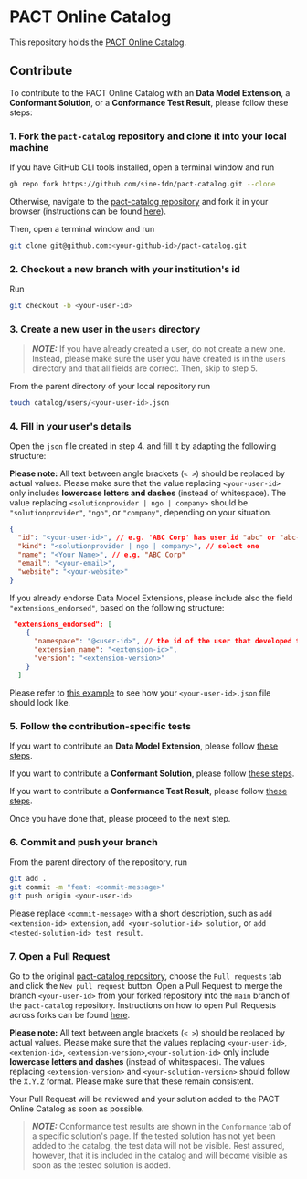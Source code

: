 # PACT Online Catalog

This repository holds the [PACT Online Catalog](https://pact-catalog.sine.dev).

## Contribute

To contribute to the PACT Online Catalog with an <strong>Data Model Extension</strong>, a <strong>Conformant Solution</strong>, or a <strong>Conformance Test Result</strong>, please follow these steps:

### 1. Fork the `pact-catalog` repository and clone it into your local machine

If you have GitHub CLI tools installed, open a terminal window and run

```sh
gh repo fork https://github.com/sine-fdn/pact-catalog.git --clone
```

Otherwise, navigate to the [pact-catalog repository](https://github.com/sine-fdn/pact-catalog.git) and fork it in your browser (instructions can be found [here](https://docs.github.com/en/get-started/quickstart/fork-a-repo#forking-a-repository)).

Then, open a terminal window and run

```sh
git clone git@github.com:<your-github-id>/pact-catalog.git
```

### 2. Checkout a new branch with your institution's id

Run

```sh
git checkout -b <your-user-id>
```

### 3. Create a new user in the `users` directory

> **_NOTE:_** If you have already created a user, do not create a new one. Instead, please make sure the user you have created is in the `users` directory and that all fields are correct. Then, skip to step 5.

From the parent directory of your local repository run

```sh
touch catalog/users/<your-user-id>.json
```

### 4. Fill in your user's details

Open the `json` file created in step 4. and fill it by adapting the following structure:

<strong>Please note:</strong> All text between angle brackets (`< >`) should be replaced by actual values. Please make sure that the value replacing `<your-user-id>` only includes <strong>lowercase letters and dashes</strong> (instead of whitespace). The value replacing `<solutionprovider | ngo | company>` should be `"solutionprovider"`, `"ngo"`, or `"company"`, depending on your situation.

```json
{
  "id": "<your-user-id>", // e.g. 'ABC Corp' has user id "abc" or "abc-corp"
  "kind": "<solutionprovider | ngo | company>", // select one
  "name": "<Your Name>", // e.g. "ABC Corp"
  "email": "<your-email>",
  "website": "<your-website>"
}
```

If you already endorse Data Model Extensions, please include also the field `"extensions_endorsed"`, based on the following structure:
```json
 "extensions_endorsed": [
    {
      "namespace": "@<user-id>", // the id of the user that developed the extension
      "extension_name": "<extension-id>",
      "version": "<extension-version>"
    }
  ]
```

Please refer to [this example](/catalog/users/example-institution.json) to see how your `<your-user-id>.json` file should look like.

### 5. Follow the contribution-specific tests

If you want to contribute an <strong>Data Model Extension</strong>, please follow [these steps](/CONTRIB_EXTENSION.md).

If you want to contribute a <strong>Conformant Solution</strong>, please follow [these steps](/CONTRIB_SOLUTION.md).

If you want to contribute a <strong>Conformance Test Result</strong>, please follow [these steps](/CONTRIB_TEST.md).

Once you have done that, please proceed to the next step.

### 6. Commit and push your branch

From the parent directory of the repository, run

```sh
git add .
git commit -m "feat: <commit-message>"
git push origin <your-user-id>
```

Please replace `<commit-message>` with a short description, such as `add <extension-id> extension`, `add <your-solution-id> solution`, or `add <tested-solution-id> test result`.

### 7. Open a Pull Request

Go to the original [pact-catalog repository](https://github.com/sine-fdn/pact-catalog), choose the `Pull requests` tab and click the `New pull request` button.
Open a Pull Request to merge the branch `<your-user-id>` from your forked repository into the `main` branch of the `pact-catalog` repository. Instructions on how to open Pull Requests across forks can be found [here](https://docs.github.com/en/pull-requests/collaborating-with-pull-requests/proposing-changes-to-your-work-with-pull-requests/creating-a-pull-request-from-a-fork).

<strong>Please note:</strong> All text between angle brackets (`< >`) should be replaced by actual values. Please make sure that the values replacing `<your-user-id>`, `<extenion-id>`, `<extension-version>`,`<your-solution-id>` only include <strong>lowercase letters and dashes</strong> (instead of whitespaces). The values replacing `<extension-version>` and `<your-solution-version>` should follow the `X.Y.Z` format. Please make sure that these remain consistent.

Your Pull Request will be reviewed and your solution added to the PACT Online Catalog as soon as possible.

> **_NOTE:_** Conformance test results are shown in the `Conformance` tab of a specific solution's page. If the tested solution has not yet been added to the catalog, the test data will not be visible. Rest assured, however, that it is included in the catalog and will become visible as soon as the tested solution is added.
